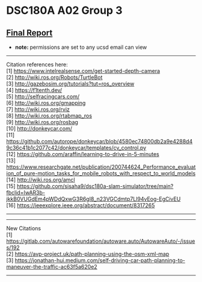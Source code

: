 # DSC180A A02 Group 3

## [Final Report](https://docs.google.com/document/d/1qqh2aneYYA49mJ8OWd9EqrixGu1xMaPa6zLT7eekv6o/edit?usp=sharing)
* <b>note: </b> permissions are set to any ucsd email can view

***
Citation references here: <br/>
[1] https://www.intelrealsense.com/get-started-depth-camera <br/>
[2] http://wiki.ros.org/Robots/TurtleBot <br/>
[3] http://gazebosim.org/tutorials?tut=ros_overview <br/>
[4] https://f1tenth.dev/ <br/>
[5] http://selfracingcars.com/ <br/>
[6] http://wiki.ros.org/gmapping <br/>
[7] http://wiki.ros.org/rviz <br/>
[8] http://wiki.ros.org/rtabmap_ros <br/> 
[9] http://wiki.ros.org/rosbag <br/>
[10] http://donkeycar.com/ <br/>
[11] https://github.com/autorope/donkeycar/blob/4580ec74800db2a9e4288d49c36c41b1c2077c42/donkeycar/templates/cv_control.py <br/>
[12] https://github.com/araffin/learning-to-drive-in-5-minutes <br/>
[13] https://www.researchgate.net/publication/200744624_Performance_evaluation_of_pure-motion_tasks_for_mobile_robots_with_respect_to_world_models <br/>
[14] http://wiki.ros.org/amcl <br/>
[15] https://github.com/sisaha9/dsc180a-slam-simulator/tree/main?fbclid=IwAR3b-jkkB0VUGdEm4pWDdQxwG3R6gI8_n23VGCdmtp7Ll94vEog-EgCivEU <br/>
[16] https://ieeexplore.ieee.org/abstract/document/8317265 <br/>
***

***
New Citations <br/>
[1] https://gitlab.com/autowarefoundation/autoware.auto/AutowareAuto/-/issues/192 <br/>
[2] https://avp-project.uk/path-planning-using-the-osm-xml-map <br/>
[3] https://jonathan-hui.medium.com/self-driving-car-path-planning-to-maneuver-the-traffic-ac63f5a620e2 <br/>


***

